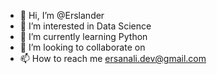 - 👋 Hi, I’m @Erslander
- 👀 I’m interested in Data Science
- 🌱 I’m currently learning Python
- 💞️ I’m looking to collaborate on 
- 📫 How to reach me ersanali.dev@gmail.com

<!---
Erslander/Erslander is a ✨ special ✨ repository because its `README.md` (this file) appears on your GitHub profile.
You can click the Preview link to take a look at your changes.
--->

